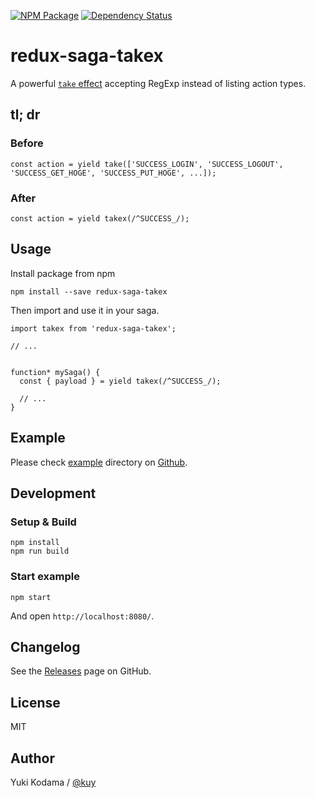 [![NPM Package][npm_img]][npm_site]
[![Dependency Status][david_img]][david_site]

# redux-saga-takex

A powerful [`take` effect](https://yelouafi.github.io/redux-saga/docs/api/index.html#takepattern) accepting RegExp instead of listing action types.


## tl; dr

### Before

```
const action = yield take(['SUCCESS_LOGIN', 'SUCCESS_LOGOUT', 'SUCCESS_GET_HOGE', 'SUCCESS_PUT_HOGE', ...]);
```

### After

```
const action = yield takex(/^SUCCESS_/);
```


## Usage

Install package from npm

```
npm install --save redux-saga-takex
```

Then import and use it in your saga.

```
import takex from 'redux-saga-takex';

// ...


function* mySaga() {
  const { payload } = yield takex(/^SUCCESS_/);

  // ...
}
```


## Example

Please check [example]() directory on [Github](https://github.com/kuy/redux-saga-takex).


## Development

### Setup & Build

```
npm install
npm run build
```

### Start example

```
npm start
```

And open `http://localhost:8080/`.


## Changelog

See the [Releases](https://github.com/kuy/redux-saga-takex/releases) page on GitHub.

## License

MIT

## Author

Yuki Kodama / [@kuy](https://twitter.com/kuy)

[npm_img]: https://img.shields.io/npm/v/redux-saga-takex.svg
[npm_site]: https://www.npmjs.org/package/redux-saga-takex
[david_img]: https://img.shields.io/david/kuy/redux-saga-takex.svg
[david_site]: https://david-dm.org/kuy/redux-saga-takex
